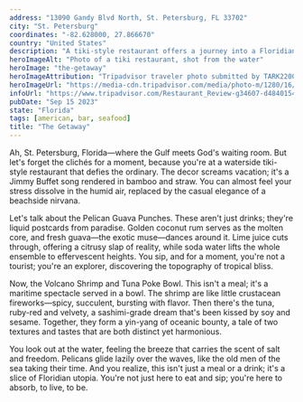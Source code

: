```yaml
---
address: "13090 Gandy Blvd North, St. Petersburg, FL 33702"
city: "St. Petersburg"
coordinates: "-82.628000, 27.866670"
country: "United States"
description: "A tiki-style restaurant offers a journey into a Floridian paradise"
heroImageAlt: "Photo of a tiki restaurant, shot from the water"
heroImage: "the-getaway"
heroImageAttribution: "Tripadvisor traveler photo submitted by TARK2200 (Mar 2019)"
heroImageUrl: "https://media-cdn.tripadvisor.com/media/photo-m/1280/16/e9/ba/fb/photo0jpg.jpg"
infoUrl: "https://www.tripadvisor.com/Restaurant_Review-g34607-d4840154-Reviews-The_Getaway-St_Petersburg_Florida.html"
pubDate: "Sep 15 2023"
state: "Florida"
tags: [american, bar, seafood]
title: "The Getaway"
---
```


Ah, St. Petersburg, Florida—where the Gulf meets God's waiting room. But let's forget the clichés for a moment, because you're at a waterside tiki-style restaurant that defies the ordinary. The decor screams vacation; it's a Jimmy Buffet song rendered in bamboo and straw. You can almost feel your stress dissolve in the humid air, replaced by the casual elegance of a beachside nirvana.

Let's talk about the Pelican Guava Punches. These aren't just drinks; they're liquid postcards from paradise. Golden coconut rum serves as the molten core, and fresh guava—the exotic muse—dances around it. Lime juice cuts through, offering a citrusy slap of reality, while soda water lifts the whole ensemble to effervescent heights. You sip, and for a moment, you're not a tourist; you're an explorer, discovering the topography of tropical bliss.

Now, the Volcano Shrimp and Tuna Poke Bowl. This isn't a meal; it's a maritime spectacle served in a bowl. The shrimp are like little crustacean fireworks—spicy, succulent, bursting with flavor. Then there's the tuna, ruby-red and velvety, a sashimi-grade dream that's been kissed by soy and sesame. Together, they form a yin-yang of oceanic bounty, a tale of two textures and tastes that are both distinct yet harmonious.

You look out at the water, feeling the breeze that carries the scent of salt and freedom. Pelicans glide lazily over the waves, like the old men of the sea taking their time. And you realize, this isn't just a meal or a drink; it's a slice of Floridian utopia. You're not just here to eat and sip; you're here to absorb, to live, to be.
